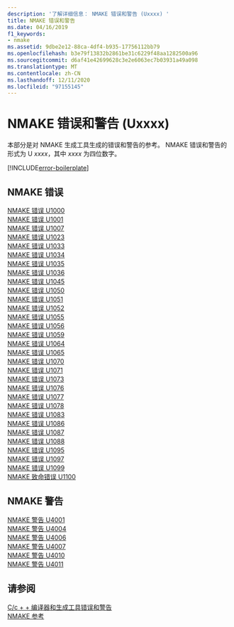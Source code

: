 ```yaml
---
description: '了解详细信息： NMAKE 错误和警告 (Uxxxx) '
title: NMAKE 错误和警告
ms.date: 04/16/2019
f1_keywords:
- nmake
ms.assetid: 9dbe2e12-88ca-4df4-b935-17756112bb79
ms.openlocfilehash: b3e79f13832b2861be31c6229f48aa1282500a96
ms.sourcegitcommit: d6af41e42699628c3e2e6063ec7b03931a49a098
ms.translationtype: MT
ms.contentlocale: zh-CN
ms.lasthandoff: 12/11/2020
ms.locfileid: "97155145"
---
```

# <a name="nmake-errors-and-warnings-uxxxx"></a>NMAKE 错误和警告 (Uxxxx)

本部分是对 NMAKE 生成工具生成的错误和警告的参考。 NMAKE 错误和警告的形式为 U *xxxx*，其中 *xxxx* 为四位数字。

[!INCLUDE[error-boilerplate](../../error-messages/includes/error-boilerplate.md)]

## <a name="nmake-fatal-errors"></a>NMAKE 错误

[NMAKE 错误 U1000](nmake-fatal-error-u1000.md) \
[NMAKE 错误 U1001](nmake-fatal-error-u1001.md) \
[NMAKE 错误 U1007](nmake-fatal-error-u1007.md) \
[NMAKE 错误 U1023](nmake-fatal-error-u1023.md) \
[NMAKE 错误 U1033](nmake-fatal-error-u1033.md) \
[NMAKE 错误 U1034](nmake-fatal-error-u1034.md) \
[NMAKE 错误 U1035](nmake-fatal-error-u1035.md) \
[NMAKE 错误 U1036](nmake-fatal-error-u1036.md) \
[NMAKE 错误 U1045](nmake-fatal-error-u1045.md) \
[NMAKE 错误 U1050](nmake-fatal-error-u1050.md) \
[NMAKE 错误 U1051](nmake-fatal-error-u1051.md) \
[NMAKE 错误 U1052](nmake-fatal-error-u1052.md) \
[NMAKE 错误 U1055](nmake-fatal-error-u1055.md) \
[NMAKE 错误 U1056](nmake-fatal-error-u1056.md) \
[NMAKE 错误 U1059](nmake-fatal-error-u1059.md) \
[NMAKE 错误 U1064](nmake-fatal-error-u1064.md) \
[NMAKE 错误 U1065](nmake-fatal-error-u1065.md) \
[NMAKE 错误 U1070](nmake-fatal-error-u1070.md) \
[NMAKE 错误 U1071](nmake-fatal-error-u1071.md) \
[NMAKE 错误 U1073](nmake-fatal-error-u1073.md) \
[NMAKE 错误 U1076](nmake-fatal-error-u1076.md) \
[NMAKE 错误 U1077](nmake-fatal-error-u1077.md) \
[NMAKE 错误 U1078](nmake-fatal-error-u1078.md) \
[NMAKE 错误 U1083](nmake-fatal-error-u1083.md) \
[NMAKE 错误 U1086](nmake-fatal-error-u1086.md) \
[NMAKE 错误 U1087](nmake-fatal-error-u1087.md) \
[NMAKE 错误 U1088](nmake-fatal-error-u1088.md) \
[NMAKE 错误 U1095](nmake-fatal-error-u1095.md) \
[NMAKE 错误 U1097](nmake-fatal-error-u1097.md) \
[NMAKE 错误 U1099](nmake-fatal-error-u1099.md) \
[NMAKE 致命错误 U1100](nmake-fatal-error-u1100.md)

## <a name="nmake-warnings"></a>NMAKE 警告

[NMAKE 警告 U4001](nmake-warning-u4001.md) \
[NMAKE 警告 U4004](nmake-warning-u4004.md) \
[NMAKE 警告 U4006](nmake-warning-u4006.md) \
[NMAKE 警告 U4007](nmake-warning-u4007.md) \
[NMAKE 警告 U4010](nmake-warning-u4010.md) \
[NMAKE 警告 U4011](nmake-warning-u4011.md)

## <a name="see-also"></a>请参阅

[C/c + + 编译器和生成工具错误和警告](../compiler-errors-1/c-cpp-build-errors.md) \
[NMAKE 参考](../../build/reference/nmake-reference.md)
